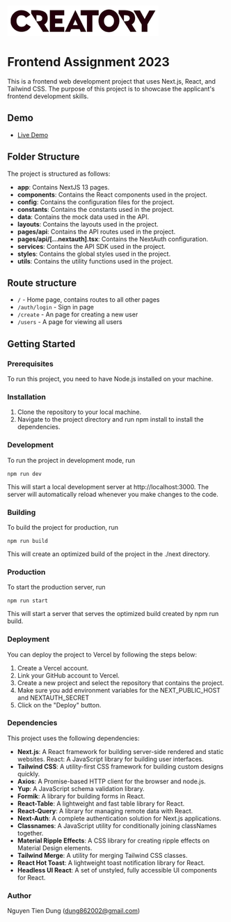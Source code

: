 <img src="./public/logo.png" height="70px" />

# Frontend Assignment 2023

This is a frontend web development project that uses Next.js, React, and Tailwind CSS. The purpose of this project is to showcase the applicant's frontend development skills.

## Demo

- [Live Demo](https://creatory-frontend-assignmenet.vercel.app/)

## Folder Structure

The project is structured as follows:

- **app**: Contains NextJS 13 pages.
- **components**: Contains the React components used in the project.
- **config**: Contains the configuration files for the project.
- **constants**: Contains the constants used in the project.
- **data**: Contains the mock data used in the API.
- **layouts**: Contains the layouts used in the project.
- **pages/api**: Contains the API routes used in the project.
- **pages/api/[...nextauth].tsx**: Contains the NextAuth configuration.
- **services**: Contains the API SDK used in the project.
- **styles**: Contains the global styles used in the project.
- **utils**: Contains the utility functions used in the project.

## Route structure

- `/` - Home page, contains routes to all other pages
- `/auth/login` - Sign in page
- `/create` - An page for creating a new user
- `/users` - A page for viewing all users

## Getting Started

### Prerequisites

To run this project, you need to have Node.js installed on your machine.

### Installation

1. Clone the repository to your local machine.
2. Navigate to the project directory and run npm install to install the dependencies.

### Development

To run the project in development mode, run

```shell
npm run dev
```

This will start a local development server at http://localhost:3000. The server will automatically reload whenever you make changes to the code.

### Building

To build the project for production, run

```shell
npm run build
```

This will create an optimized build of the project in the ./next directory.

### Production

To start the production server, run

```shell
npm run start
```

This will start a server that serves the optimized build created by npm run build.

### Deployment

You can deploy the project to Vercel by following the steps below:

1. Create a Vercel account.
2. Link your GitHub account to Vercel.
3. Create a new project and select the repository that contains the project.
4. Make sure you add environment variables for the NEXT_PUBLIC_HOST and NEXTAUTH_SECRET
5. Click on the "Deploy" button.

### Dependencies

This project uses the following dependencies:

- **Next.js**: A React framework for building server-side rendered and static websites.
  React: A JavaScript library for building user interfaces.
- **Tailwind CSS**: A utility-first CSS framework for building custom designs quickly.
- **Axios**: A Promise-based HTTP client for the browser and node.js.
- **Yup**: A JavaScript schema validation library.
- **Formik**: A library for building forms in React.
- **React-Table**: A lightweight and fast table library for React.
- **React-Query**: A library for managing remote data with React.
- **Next-Auth**: A complete authentication solution for Next.js applications.
- **Classnames**: A JavaScript utility for conditionally joining classNames together.
- **Material Ripple Effects**: A CSS library for creating ripple effects on Material Design elements.
- **Tailwind Merge**: A utility for merging Tailwind CSS classes.
- **React Hot Toast**: A lightweight toast notification library for React.
- **Headless UI React**: A set of unstyled, fully accessible UI components for React.

### Author

Nguyen Tien Dung (dung862002@gmail.com)

